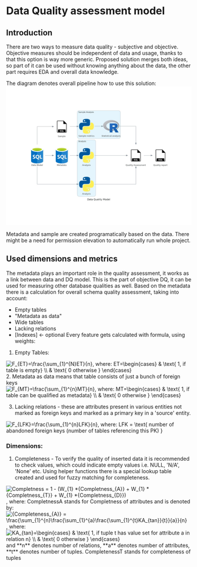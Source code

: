 # Data Quality assessment model

## Introduction
There are two ways to measure data quality - subjective and objective. Objective measures should be independent of data and usage, thanks to that this option is way more generic.
Proposed solution merges both ideas, so part of it can be used without knowing anything about the data, the other part requires EDA and overall data knowledge.

The diagram denotes overall pipeline how to use this solution:
![Data Quality](Diagrams/data_quality_model.jpg)

Metadata and sample are created programatically based on the data. There might be a need for permission elevation to automatically run whole project.

## Used dimensions and metrics
The metadata plays an important role in the quality assessment, it works as a link between data and DQ model. This is the part of objective DQ, it can be used for measuring other database qualities as well. Based on the metadata there is a calculation for overall schema quality assessment, taking into account:
- Empty tables
- "Metadata as data"
- Wide tables
- Lacking relations
- [Indexes] <- optional
Every feature gets calculated with formula, using weights:
1. Empty Tables:

<img src="https://latex.codecogs.com/svg.latex?F_{ET}=\frac{\sum_{1}^{N}ET}{n},&space;where:&space;ET=\begin{cases}&space;&&space;\text{&space;1,&space;if&space;table&space;is&space;empty}&space;\\&space;&&space;\text{&space;0&space;otherwise&space;}&space;\end{cases}" title="F_{ET}=\frac{\sum_{1}^{N}ET}{n}, where: ET=\begin{cases} & \text{ 1, if table is empty} \\ & \text{ 0 otherwise } \end{cases}" />
2. Metadata as data means that table consists of just a bunch of foreign keys

<img src="https://latex.codecogs.com/svg.latex?F_{MT}=\frac{\sum_{1}^{n}MT}{n},&space;where:&space;MT=\begin{cases}&space;&&space;\text{&space;1,&space;if&space;table&space;can&space;be&space;qualified&space;as&space;metadata}&space;\\&space;&&space;\text{&space;0&space;otherwise&space;}&space;\end{cases}" title="F_{MT}=\frac{\sum_{1}^{n}MT}{n}, where: MT=\begin{cases} & \text{ 1, if table can be qualified as metadata} \\ & \text{ 0 otherwise } \end{cases}" />

3. Lacking relations - these are attributes present in various entities not marked as foreign keys and marked as a primary key in a 'source' entity. 

<img src="https://latex.codecogs.com/gif.latex?F_{LFK}=\frac{\sum_{1}^{n}LFK}{n},&space;where:&space;LFK&space;=&space;\text{&space;number&space;of&space;abandoned&space;foreign&space;keys&space;(number&space;of&space;tables&space;referencing&space;this&space;PK)&space;}" title="F_{LFK}=\frac{\sum_{1}^{n}LFK}{n}, where: LFK = \text{ number of abandoned foreign keys (number of tables referencing this PK) }" />

### Dimensions:
1. Completeness - To verify the quality of inserted data it is recommended to check values, which could indicate empty values i.e. NULL, 'N/A', 'None' etc. Using helper functions there is a special lookup table created and used for fuzzy matching for completeness. 
<img src="https://latex.codecogs.com/gif.latex?Completness&space;=&space;1&space;-&space;(W_{1}&space;*{Completness_{A}}&space;&plus;&space;W_{1}&space;*{Completness_{T}}&space;&plus;&space;W_{1}&space;*{Completness_{D}})" title="Completness = 1 - (W_{1} *{Completness_{A}} + W_{1} *{Completness_{T}} + W_{1} *{Completness_{D}})" />
, where:
CompletnessA stands for Completness of attributes and is denoted by:
<img src="https://latex.codecogs.com/svg.latex?{Completeness_{A}}&space;=&space;\frac{\sum_{1}^{n}\frac{\sum_{1}^{a}\frac{\sum_{1}^{t}KA_{tan}}{t}}{a}}{n}" title="{Completeness_{A}} = \frac{\sum_{1}^{n}\frac{\sum_{1}^{a}\frac{\sum_{1}^{t}KA_{tan}}{t}}{a}}{n}" />, where: 
<img src="https://latex.codecogs.com/svg.latex?KA_{tan}=\begin{cases}&space;&&space;\text{&space;1,&space;if&space;tuple&space;t&space;has&space;value&space;set&space;for&space;attribute&space;a&space;in&space;relation&space;n}&space;\\&space;&&space;\text{&space;0&space;otherwise&space;}&space;\end{cases}" title="KA_{tan}=\begin{cases} & \text{ 1, if tuple t has value set for attribute a in relation n} \\ & \text{ 0 otherwise } \end{cases}" />
and **n** denotes number of relations, **a** denotes number of attributes, **t** denotes number of tuples. 
CompletenessT stands for completeness of tuples
